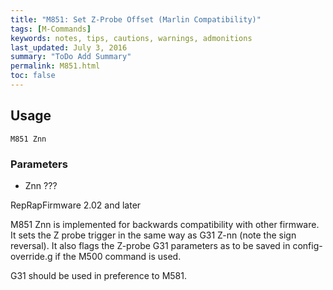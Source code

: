 ```yaml
---
title: "M851: Set Z-Probe Offset (Marlin Compatibility)" 
tags: [M-Commands]
keywords: notes, tips, cautions, warnings, admonitions
last_updated: July 3, 2016
summary: "ToDo Add Summary"
permalink: M851.html
toc: false
---
```



## Usage ##
```
M851 Znn
```

### Parameters ###
+ Znn ???

RepRapFirmware 2.02 and later

M851 Znn is implemented for backwards compatibility with other firmware. It sets the Z probe trigger in the same way as G31 Z-nn (note the sign reversal). It also flags the Z-probe G31 parameters as to be saved in config-override.g if the M500 command is used.

G31 should be used in preference to M581.
